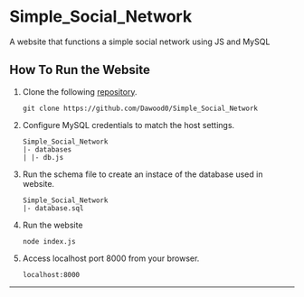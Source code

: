 # Simple_Social_Network

A website that functions a simple social network using JS and MySQL

## How To Run the Website

1. Clone the following [repository](https://github.com/OmarAlaaeldein/Simple_Social_Network).
   
   ```
   git clone https://github.com/Dawood0/Simple_Social_Network
   ```
2. Configure MySQL credentials to match the host settings.
   
    ```
    Simple_Social_Network
    |- databases
    | |- db.js
    ```
3. Run the schema file to create an instace of the database used in website.
   
    ``` 
    Simple_Social_Network
    |- database.sql
    ```

4. Run the website
   
    ```
    node index.js
    ```
5. Access localhost port 8000 from your browser.
   
    ```
    localhost:8000
    ```
----
